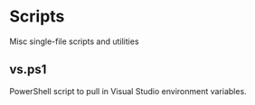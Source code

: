 # Scripts
Misc single-file scripts and utilities

## vs.ps1
PowerShell script to pull in Visual Studio environment variables.